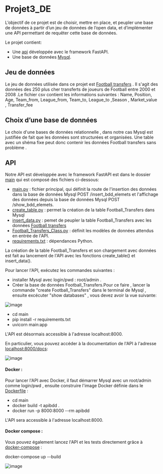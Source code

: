 # Projet3_DE
L’objectif de ce projet est de choisir, mettre en place, et peupler une base de données à partir d’un jeu de données de l’open data, et d’implémenter une API permettant de requêter cette base de données.

Le projet contient: 
* Une [api](https://github.com/bourrich90/Projet3_DE/blob/main/main/) développée avec le framework FastAPI.
* Une base de données [Mysql](https://dev.mysql.com/downloads/installer/).

## Jeu de données

Le jeu de données utilisée dans ce projet est [Football transfers](https://www.kaggle.com/vardan95ghazaryan/top-250-football-transfers-from-2000-to-2018) . Il s'agit des données des 250 plus cher transferts de joueurs de Football entre 2000 et 2008 .Le fichier csv contient les informations suivantes : Name, Position, Age, Team_from, League_from, Team_to, League_to ,Season , Market_value , Transfer_fee

## Choix d’une base de données

Le choix d'une bases de données relationnelle , dans notre cas Mysql est justifiée de fait que les données sont structurées et organisées. Une table avec un shéma fixe peut donc contenir les données  Football transfers sans probléme .

## API

Notre API est développée avec le framework FastAPI est dans le dossier [main](https://github.com/bourrich90/Projet3_DE/blob/main/main/) qui est composé des fichiers ci-dessous:

* [main.py](https://github.com/bourrich90/Projet3_DE/blob/main/main/main.py) : fichier principal, qui définit la route de l'insertion des données dans la base de données Mysql POST /insert_bdd_elemets et l'affichage des données depuis la base de données Mysql POST /show_bdd_elemets.
* [create_table.py](https://github.com/bourrich90/Projet3_DE/blob/main/main/Create_table.py) : permet la création de la table Football_Transfers dans Mysql
* [insert_data.py](https://github.com/bourrich90/Projet3_DE/blob/main/main/insert_data.py) : pemet de peupler la table Football_Transfers avec les données [Football transfers](https://www.kaggle.com/vardan95ghazaryan/top-250-football-transfers-from-2000-to-2018)
* [Football_Transfers_Class.py](https://github.com/bourrich90/Projet3_DE/blob/main/main/Football_Transfers_Class.py) : définit les modèles de données attendus en entrée de l'API.
* [requirements.txt](https://github.com/bourrich90/Projet3_DE/blob/main/main/requirements.txt) : dépendances Python.

La création de la table Football_Transfers et son chargement avec données est fait  au lancement de l'API avec les fonctions create_table() et insert_data().

Pour lancer l'API, exécutez les commandes suivantes :

* installer Mysql avec login/pwd : root/admin .
* Créer la base de données Football_Transfers.Pour ce faire , lancer la commande "create Football_Transfers" dans le terminal de Mysql , ensuite  excécuter 
"show databases" , vous devez avoir la vue suivante:

![image](https://user-images.githubusercontent.com/86717947/132197932-007e8c8f-c23f-4a19-a4c0-fe575aa73348.png)

 - cd main
 - pip install -r requirements.txt
 - uvicorn main:app

L'API est désormais accessible à l'adresse localhost:8000.

En particulier, vous pouvez accéder à la documentation de l'API à l'adresse [localhost:8000/docs](http://localhost:8000/docs):

![image](https://user-images.githubusercontent.com/86717947/132199758-c45fc4f8-a919-4d50-91e6-3d0fa37da484.png)

#### Docker :

Pour  lancer l'API avec Docker, il faut  démarrer Mysql avec un root/admin comme login/pwd , ensuite  construire l'image Docker définie dans le [Dockerfile](https://github.com/bourrich90/Projet3_DE/blob/main/main/Dockerfile) :

 - cd main
 - docker build -t apibdd .
 - docker run -p 8000:8000 --rm apibdd

L'API sera accessible à l'adresse localhost:8000.

#### Docker compose :

Vous pouvez également lancez l'API et les tests directement grâce à [docker-compose](https://github.com/bourrich90/Projet3_DE/blob/main/docker-compose.yml) :

docker-compose up --build

![image](https://user-images.githubusercontent.com/86717947/132201653-f5af3e5d-9715-4ecf-b2d4-d59a06698bab.png)
